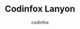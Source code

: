 ---
title: "Codinfox Lanyon"
github: https://github.com/codinfox/codinfox-lanyon
demo: http://codinfox.github.io/
author: codinfox
ssg:
  - Jekyll
cms:
  - No Cms
---